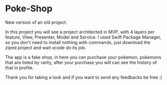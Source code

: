 # Poke-Shop

New version of an old project.

In this project you will see a project architected in MVP, with 4 layers per feature, View, Presenter, Model and Service.
I used Swift Package Manager, so you don't need to install nothing with commands, just download the ziped project and wait xcode do its job.

The app is a fake shop, in here you can purchase your pokemon, pokemons that are listed by rarity, after your purchase you will can see the history of that in profile. 

Thank you for taking a look and if you want to send any feedbacks be free :)
